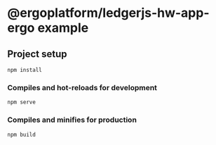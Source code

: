 # @ergoplatform/ledgerjs-hw-app-ergo example

## Project setup

```
npm install
```

### Compiles and hot-reloads for development

```
npm serve
```

### Compiles and minifies for production

```
npm build
```
